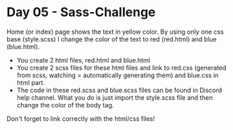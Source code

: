 # Day 05 - Sass-Challenge

Home (or index) page shows the text in yellow color. By using only one css base (style.scss) I change the color of the text to red (red.html) and blue (blue.html).

- You create 2 html files, red.html and blue.html
- You create 2 scss files for these html files and link to red.css (generated from scss, watching = automatically generating them) and blue.css in html <head> part. 
- The code in these red.scss and blue.scss files can be found in Discord help channel. What you do is just import the style.scss file and then change the color of the body tag.

Don't forget to link correctly with the html/css files!
